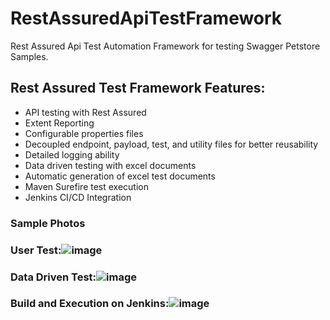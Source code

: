 # RestAssuredApiTestFramework
Rest Assured Api Test Automation Framework for testing Swagger Petstore Samples.

## Rest Assured Test Framework Features:
- API testing with Rest Assured
- Extent Reporting
- Configurable properties files
- Decoupled endpoint, payload, test, and utility files for better reusability
- Detailed logging ability
- Data driven testing with excel documents
- Automatic generation of excel test documents
- Maven Surefire test execution
- Jenkins CI/CD Integration

### Sample Photos
### User Test:![image](https://github.com/nicholascallee/RestAssuredApiTestFramework/assets/141438641/1eb96f85-386e-446c-b873-7b9e021ce080)

### Data Driven Test:![image](https://github.com/nicholascallee/RestAssuredApiTestFramework/assets/141438641/45fca2ea-268a-41d2-9803-5e351da2899a)

### Build and Execution on Jenkins:![image](https://github.com/nicholascallee/RestAssuredApiTestFramework/assets/141438641/1bcb1560-460e-4cd6-b135-0da11f569ef4)
